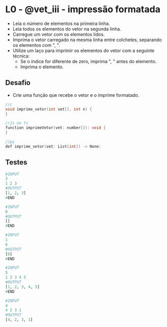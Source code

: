 # L0 - @vet_iii - impressão formatada

- Leia o número de elementos na primeira linha.
- Leia todos os elementos do vetor na segunda linha.
- Carregue um vetor com os elementos lidos.
- Imprima o vetor carregado na mesma linha entre colchetes, separando os elementos com ", ".
- Utilize um laço para imprimir os elementos do vetor com a seguinte técnica:
  - Se o índice for diferente de zero, imprima ", " antes do elemento.
  - Imprima o elemento.

## Desafio

- Crie uma função que recebe o vetor e o imprime formatado.

```c
//c
void imprime_vetor(int vet[], int n) {
}

//js ou ts
function imprimeVetor(vet: number[]): void {
}

//py
def imprime_vetor(vet: List[int]) -> None:

```

## Testes

```py
#INPUT
3
1 2 3
#OUTPUT
[1, 2, 3]
#END
```

```py
#INPUT
0
#OUTPUT
[]
#END
```

```py
#INPUT
1
6
#OUTPUT
[6]
#END
```

```py
#INPUT
5
1 2 3 4 5
#OUTPUT
[1, 2, 3, 4, 5]
#END
```

```py
#INPUT
4
4 2 3 1
#OUTPUT
[4, 2, 3, 1]
```
